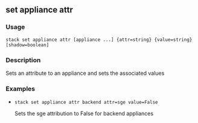 ## set appliance attr

### Usage

`stack set appliance attr [appliance ...] {attr=string} {value=string} [shadow=boolean]`

### Description

Sets an attribute to an appliance and sets the associated values

### Examples

* `stack set appliance attr backend attr=sge value=False`

   Sets the sge attribution to False for backend appliances



